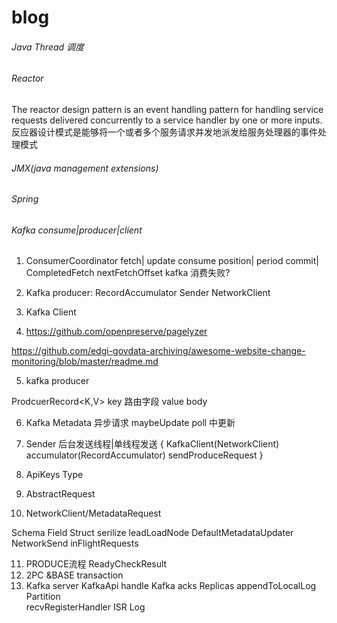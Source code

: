 # blog
###### Java Thread 调度
###### Reactor
The reactor design pattern is an event handling pattern for handling service requests delivered concurrently to a service handler by one or more inputs.<br/>
反应器设计模式是能够将一个或者多个服务请求并发地派发给服务处理器的事件处理模式
###### JMX(java management extensions)
###### Spring
###### Kafka consume|producer|client
1. ConsumerCoordinator
 fetch|
 update consume position|
 period commit|
 CompletedFetch
 nextFetchOffset
 kafka 消费失败?

2. Kafka producer:
  RecordAccumulator
  Sender
  NetworkClient
3. Kafka Client
4. https://github.com/openpreserve/pagelyzer

https://github.com/edgi-govdata-archiving/awesome-website-change-monitoring/blob/master/readme.md

5. kafka producer

 ProdcuerRecord<K,V>
 key 路由字段
 value body

6. Kafka Metadata
异步请求
maybeUpdate
poll 中更新

7. Sender 后台发送线程|单线程发送
{
  KafkaClient(NetworkClient)
  accumulator(RecordAccumulator)
  sendProduceRequest
}
8. ApiKeys
  Type

9. AbstractRequest
10. NetworkClient/MetadataRequest

  Schema
  Field
  Struct
  serilize
  leadLoadNode
  DefaultMetadataUpdater
  NetworkSend
  inFlightRequests

11. PRODUCE流程
  ReadyCheckResult
12. 2PC &BASE transaction  
13. Kafka server
   KafkaApi handle
   Kafka acks
   Replicas 
   appendToLocalLog
   Partition   
   recvRegisterHandler
   ISR 
   Log

